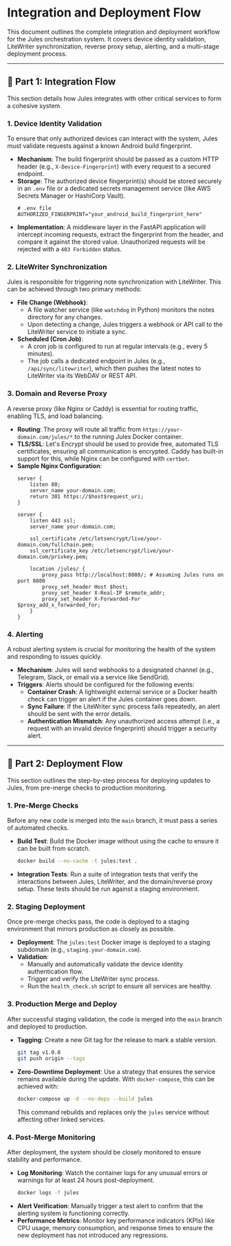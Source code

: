 # Integration and Deployment Flow

This document outlines the complete integration and deployment workflow for the Jules orchestration system. It covers device identity validation, LiteWriter synchronization, reverse proxy setup, alerting, and a multi-stage deployment process.

---

## 🔗 Part 1: Integration Flow

This section details how Jules integrates with other critical services to form a cohesive system.

### 1. Device Identity Validation

To ensure that only authorized devices can interact with the system, Jules must validate requests against a known Android build fingerprint.

-   **Mechanism**: The build fingerprint should be passed as a custom HTTP header (e.g., `X-Device-Fingerprint`) with every request to a secured endpoint.
-   **Storage**: The authorized device fingerprint(s) should be stored securely in an `.env` file or a dedicated secrets management service (like AWS Secrets Manager or HashiCorp Vault).
    ```
    # .env file
    AUTHORIZED_FINGERPRINT="your_android_build_fingerprint_here"
    ```
-   **Implementation**: A middleware layer in the FastAPI application will intercept incoming requests, extract the fingerprint from the header, and compare it against the stored value. Unauthorized requests will be rejected with a `403 Forbidden` status.

### 2. LiteWriter Synchronization

Jules is responsible for triggering note synchronization with LiteWriter. This can be achieved through two primary methods:

-   **File Change (Webhook)**:
    -   A file watcher service (like `watchdog` in Python) monitors the notes directory for any changes.
    -   Upon detecting a change, Jules triggers a webhook or API call to the LiteWriter service to initiate a sync.
-   **Scheduled (Cron Job)**:
    -   A cron job is configured to run at regular intervals (e.g., every 5 minutes).
    -   The job calls a dedicated endpoint in Jules (e.g., `/api/sync/litewriter`), which then pushes the latest notes to LiteWriter via its WebDAV or REST API.

### 3. Domain and Reverse Proxy

A reverse proxy (like Nginx or Caddy) is essential for routing traffic, enabling TLS, and load balancing.

-   **Routing**: The proxy will route all traffic from `https://your-domain.com/jules/*` to the running Jules Docker container.
-   **TLS/SSL**: Let's Encrypt should be used to provide free, automated TLS certificates, ensuring all communication is encrypted. Caddy has built-in support for this, while Nginx can be configured with `certbot`.
-   **Sample Nginx Configuration**:
    ```nginx
    server {
        listen 80;
        server_name your-domain.com;
        return 301 https://$host$request_uri;
    }

    server {
        listen 443 ssl;
        server_name your-domain.com;

        ssl_certificate /etc/letsencrypt/live/your-domain.com/fullchain.pem;
        ssl_certificate_key /etc/letsencrypt/live/your-domain.com/privkey.pem;

        location /jules/ {
            proxy_pass http://localhost:8080/; # Assuming Jules runs on port 8080
            proxy_set_header Host $host;
            proxy_set_header X-Real-IP $remote_addr;
            proxy_set_header X-Forwarded-For $proxy_add_x_forwarded_for;
        }
    }
    ```

### 4. Alerting

A robust alerting system is crucial for monitoring the health of the system and responding to issues quickly.

-   **Mechanism**: Jules will send webhooks to a designated channel (e.g., Telegram, Slack, or email via a service like SendGrid).
-   **Triggers**: Alerts should be configured for the following events:
    -   **Container Crash**: A lightweight external service or a Docker health check can trigger an alert if the Jules container goes down.
    -   **Sync Failure**: If the LiteWriter sync process fails repeatedly, an alert should be sent with the error details.
    -   **Authentication Mismatch**: Any unauthorized access attempt (i.e., a request with an invalid device fingerprint) should trigger a security alert.

---

## 🚀 Part 2: Deployment Flow

This section outlines the step-by-step process for deploying updates to Jules, from pre-merge checks to production monitoring.

### 1. Pre-Merge Checks

Before any new code is merged into the `main` branch, it must pass a series of automated checks.

-   **Build Test**: Build the Docker image without using the cache to ensure it can be built from scratch.
    ```bash
    docker build --no-cache -t jules:test .
    ```
-   **Integration Tests**: Run a suite of integration tests that verify the interactions between Jules, LiteWriter, and the domain/reverse proxy setup. These tests should be run against a staging environment.

### 2. Staging Deployment

Once pre-merge checks pass, the code is deployed to a staging environment that mirrors production as closely as possible.

-   **Deployment**: The `jules:test` Docker image is deployed to a staging subdomain (e.g., `staging.your-domain.com`).
-   **Validation**:
    -   Manually and automatically validate the device identity authentication flow.
    -   Trigger and verify the LiteWriter sync process.
    -   Run the `health_check.sh` script to ensure all services are healthy.

### 3. Production Merge and Deploy

After successful staging validation, the code is merged into the `main` branch and deployed to production.

-   **Tagging**: Create a new Git tag for the release to mark a stable version.
    ```bash
    git tag v1.0.0
    git push origin --tags
    ```
-   **Zero-Downtime Deployment**: Use a strategy that ensures the service remains available during the update. With `docker-compose`, this can be achieved with:
    ```bash
    docker-compose up -d --no-deps --build jules
    ```
    This command rebuilds and replaces only the `jules` service without affecting other linked services.

### 4. Post-Merge Monitoring

After deployment, the system should be closely monitored to ensure stability and performance.

-   **Log Monitoring**: Watch the container logs for any unusual errors or warnings for at least 24 hours post-deployment.
    ```bash
    docker logs -f jules
    ```
-   **Alert Verification**: Manually trigger a test alert to confirm that the alerting system is functioning correctly.
-   **Performance Metrics**: Monitor key performance indicators (KPIs) like CPU usage, memory consumption, and response times to ensure the new deployment has not introduced any regressions.